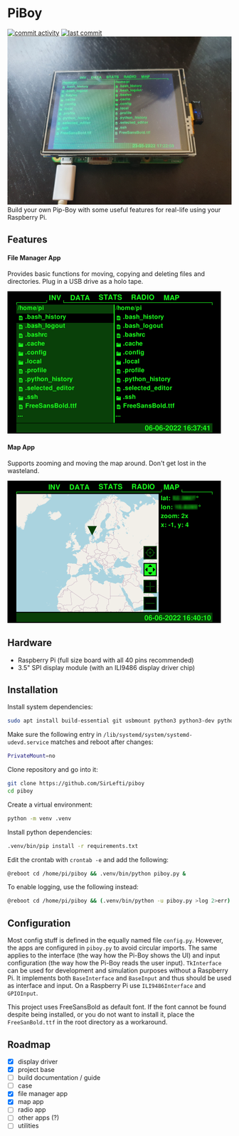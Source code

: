 PiBoy
=========================
[![commit activity](https://img.shields.io/github/commit-activity/m/SirLefti/piboy)](https://github.com/SirLefti/piboy)
[![last commit](https://img.shields.io/github/last-commit/SirLefti/piboy)](https://github.com/SirLefti/piboy)
![image](./docs/piboy.jpg)
Build your own Pip-Boy with some useful features for real-life using your Raspberry Pi.

## Features

#### File Manager App
Provides basic functions for moving, copying and deleting files and directories. Plug in a USB drive as a holo tape.

![inv](./docs/inv.png)

#### Map App
Supports zooming and moving the map around. Don't get lost in the wasteland.

![map](./docs/map.png)

## Hardware

 - Raspberry Pi (full size board with all 40 pins recommended)
 - 3.5" SPI display module (with an ILI9486 display driver chip)

## Installation

Install system dependencies:
````bash
sudo apt install build-essential git usbmount python3 python3-dev python3-smbus python3-venv fonts-freefont-ttf libjpeg-dev libatlas-base-dev libopenjp2-7-dev
````

Make sure the following entry in ``/lib/systemd/system/systemd-udevd.service`` matches and reboot after changes:
````bash
PrivateMount=no
````

Clone repository and go into it:
````bash
git clone https://github.com/SirLefti/piboy
cd piboy
````

Create a virtual environment:
````bash
python -m venv .venv
````

Install python dependencies:
````bash
.venv/bin/pip install -r requirements.txt
````

Edit the crontab with ``crontab -e`` and add the following:
````bash
@reboot cd /home/pi/piboy && .venv/bin/python piboy.py &
````

To enable logging, use the following instead:
````bash
@reboot cd /home/pi/piboy && (.venv/bin/python -u piboy.py >log 2>err) &
````

## Configuration

Most config stuff is defined in the equally named file ``config.py``. However, the apps are configured in ``piboy.py``
to avoid circular imports. The same applies to the interface (the way how the Pi-Boy shows the UI) and input
configuration (the way how the Pi-Boy reads the user input). ``TkInterface`` can be used for development and simulation
purposes without a Raspberry Pi. It implements both ``BaseInterface`` and ``BaseInput`` and thus should be used as
interface and input. On a Raspberry Pi use ``ILI9486Interface`` and ``GPIOInput``.

This project uses FreeSansBold as default font. If the font cannot be found despite being installed, or you do not want
to install it, place the ``FreeSanBold.ttf`` in the root directory as a workaround.

## Roadmap

* [x] display driver
* [x] project base
* [ ] build documentation / guide
* [ ] case
* [x] file manager app
* [x] map app
* [ ] radio app
* [ ] other apps (?)
* [ ] utilities
